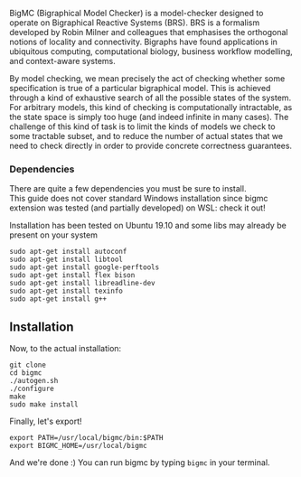 BigMC (Bigraphical Model Checker) is a model-checker designed to operate on Bigraphical Reactive Systems (BRS). BRS is a formalism developed by Robin Milner and colleagues that emphasises the orthogonal notions of locality and connectivity. Bigraphs have found applications in ubiquitous computing, computational biology, business workflow modelling, and context-aware systems.

By model checking, we mean precisely the act of checking whether some specification is true of a particular bigraphical model. This is achieved through a kind of exhaustive search of all the possible states of the system. For arbitrary models, this kind of checking is computationally intractable, as the state space is simply too huge (and indeed infinite in many cases). The challenge of this kind of task is to limit the kinds of models we check to some tractable subset, and to reduce the number of actual states that we need to check directly in order to provide concrete correctness guarantees.


### Dependencies

There are quite a few dependencies you must be sure to install.  
This guide does not cover standard Windows installation since bigmc extension was tested (and partially developed) on WSL: check it out!

Installation has been tested on Ubuntu 19.10 and some libs may already be present on your system

```
sudo apt-get install autoconf
sudo apt-get install libtool
sudo apt-get install google-perftools
sudo apt-get install flex bison
sudo apt-get install libreadline-dev
sudo apt-get install texinfo
sudo apt-get install g++ 
```

## Installation

Now, to the actual installation:

```
git clone
cd bigmc
./autogen.sh
./configure
make
sudo make install
```
Finally, let's export!

```
export PATH=/usr/local/bigmc/bin:$PATH
export BIGMC_HOME=/usr/local/bigmc
```

And we're done :)
You can run bigmc by typing <code>bigmc</code> in your terminal.

